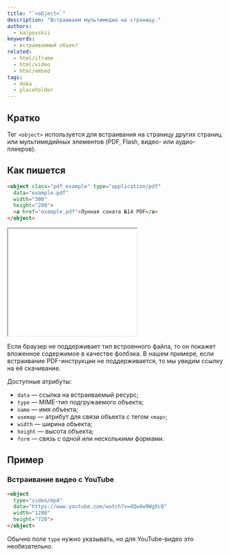 ```yaml
---
title: "`<object>`"
description: "Встраиваем мультимедиа на страницу."
authors:
  - kalpovskii
keywords:
  - встраиваемый объект
related:
  - html/iframe
  - html/video
  - html/embed
tags:
  - doka
  - placeholder
---
```


## Кратко

Тег `<object>` используется для встраивания на страницу других страниц или мультимедийных элементов (PDF, Flash, видео- или аудио-плееров).
## Как пишется

```html
<object class="pdf_example" type="application/pdf"
  data="example.pdf"
  width="300"
  height="200">
  <a href="example.pdf">Лунная соната №14 PDF</a>
</object>
```

<iframe title="show-pdf" src="./demos/show-pdf/" height="250"></iframe>

Если браузер не поддерживает тип встроенного файла, то он покажет вложенное содержимое в качестве фолбэка. В нашем примере, если встраивание PDF-инструкции не поддерживается, то мы увидим ссылку на её скачивание.

Доступные атрибуты:

- `data` — ссылка на встраиваемый ресурс;
- `type` — MIME-тип подгружаемого объекта;
- `name` — имя объекта;
- `usemap` — атрибут для связи объекта с тегом `<map>`;
- `width` — ширина объекта;
- `height` — высота объекта;
- `form` — связь с одной или несколькими формами.
## Пример
### Встраивание видео с YouTube

```html
<object
  type="video/mp4"
  data="https://www.youtube.com/watch?v=dQw4w9WgXcQ"
  width="1280"
  height="720">
</object>
```
Обычно поле `type` нужно указывать, но для YouTube-видео это необязательно.